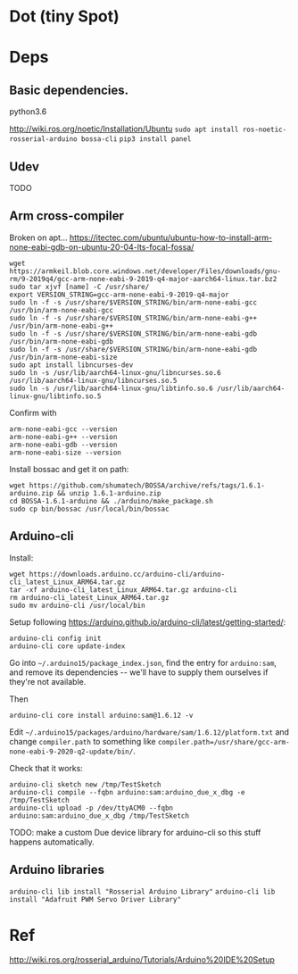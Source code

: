 # Dot (tiny Spot)


# Deps

## Basic dependencies.

python3.6

http://wiki.ros.org/noetic/Installation/Ubuntu
`sudo apt install ros-noetic-rosserial-arduino bossa-cli`
`pip3 install panel`

## Udev

TODO


## Arm cross-compiler

Broken on apt...
https://itectec.com/ubuntu/ubuntu-how-to-install-arm-none-eabi-gdb-on-ubuntu-20-04-lts-focal-fossa/

```
wget https://armkeil.blob.core.windows.net/developer/Files/downloads/gnu-rm/9-2019q4/gcc-arm-none-eabi-9-2019-q4-major-aarch64-linux.tar.bz2
sudo tar xjvf [name] -C /usr/share/
export VERSION_STRING=gcc-arm-none-eabi-9-2019-q4-major
sudo ln -f -s /usr/share/$VERSION_STRING/bin/arm-none-eabi-gcc /usr/bin/arm-none-eabi-gcc 
sudo ln -f -s /usr/share/$VERSION_STRING/bin/arm-none-eabi-g++ /usr/bin/arm-none-eabi-g++
sudo ln -f -s /usr/share/$VERSION_STRING/bin/arm-none-eabi-gdb /usr/bin/arm-none-eabi-gdb
sudo ln -f -s /usr/share/$VERSION_STRING/bin/arm-none-eabi-gdb /usr/bin/arm-none-eabi-size
sudo apt install libncurses-dev
sudo ln -s /usr/lib/aarch64-linux-gnu/libncurses.so.6 /usr/lib/aarch64-linux-gnu/libncurses.so.5
sudo ln -s /usr/lib/aarch64-linux-gnu/libtinfo.so.6 /usr/lib/aarch64-linux-gnu/libtinfo.so.5
```

Confirm with
```
arm-none-eabi-gcc --version
arm-none-eabi-g++ --version
arm-none-eabi-gdb --version
arm-none-eabi-size --version
```

Install bossac and get it on path:
```
wget https://github.com/shumatech/BOSSA/archive/refs/tags/1.6.1-arduino.zip && unzip 1.6.1-arduino.zip
cd BOSSA-1.6.1-arduino && ./arduino/make_package.sh
sudo cp bin/bossac /usr/local/bin/bossac
```


## Arduino-cli
Install:
```
wget https://downloads.arduino.cc/arduino-cli/arduino-cli_latest_Linux_ARM64.tar.gz
tar -xf arduino-cli_latest_Linux_ARM64.tar.gz arduino-cli
rm arduino-cli_latest_Linux_ARM64.tar.gz
sudo mv arduino-cli /usr/local/bin
```

Setup following https://arduino.github.io/arduino-cli/latest/getting-started/:
```
arduino-cli config init
arduino-cli core update-index
```

Go into `~/.arduino15/package_index.json`, find the entry for `arduino:sam`, and remove
its dependencies -- we'll have to supply them ourselves if they're not available.

Then
```
arduino-cli core install arduino:sam@1.6.12 -v
```

Edit `~/.arduino15/packages/arduino/hardware/sam/1.6.12/platform.txt` and change `compiler.path`
to something like `compiler.path=/usr/share/gcc-arm-none-eabi-9-2020-q2-update/bin/`.

Check that it works:
```
arduino-cli sketch new /tmp/TestSketch
arduino-cli compile --fqbn arduino:sam:arduino_due_x_dbg -e /tmp/TestSketch
arduino-cli upload -p /dev/ttyACM0 --fqbn arduino:sam:arduino_due_x_dbg /tmp/TestSketch
```

TODO: make a custom Due device library for arduino-cli so this stuff happens automatically.

## Arduino libraries

`arduino-cli lib install "Rosserial Arduino Library"`
`arduino-cli lib install "Adafruit PWM Servo Driver Library"`

# Ref
http://wiki.ros.org/rosserial_arduino/Tutorials/Arduino%20IDE%20Setup